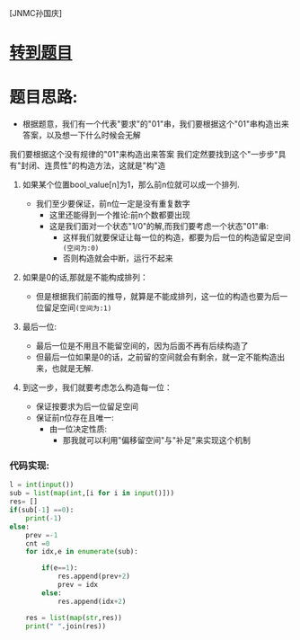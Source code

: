 [JNMC孙国庆]
# [转到题目](https://ac.nowcoder.com/acm/contest/99277/C)
# 题目思路:
   - 根据题意，我们有一个代表"要求"的"01"串，我们要根据这个"01"串构造出来答案，以及想一下什么时候会无解
  
我们要根据这个没有规律的"01"来构造出来答案
我们定然要找到这个"一步步"具有"封闭、连贯性"的构造方法，这就是"构"造


1. 如果某个位置bool_value[n]为1，那么前n位就可以成一个排列.
    - 我们至少要保证，前n位一定是没有重复数字
       - 这里还能得到一个推论:前n个数都要出现
       - 这是我们面对一个状态"1/0"的解,而我们要考虑一个状态"01"串:
         - 这样我们就要保证让每一位的构造，都要为后一位的构造留足空间`(空间为:0)`
         - 否则构造就会中断，运行不起来
  
2. 如果是0的话,那就是不能构成排列：
    - 但是根据我们前面的推导，就算是不能成排列，这一位的构造也要为后一位留足空间`(空间为:1)`
  
3. 最后一位:
   - 最后一位是不用且不能留空间的，因为后面不再有后续构造了
   - 但最后一位如果是0的话，之前留的空间就会有剩余，就一定不能构造出来，也就是无解.
  
4. 到这一步，我们就要考虑怎么构造每一位：

     - 保证按要求为后一位留足空间
     - 保证前n位存在且唯一:
       - 由一位决定性质:
         - 那我就可以利用"偏移留空间"与"补足"来实现这个机制
    


### 代码实现:
```py
l = int(input())
sub = list(map(int,[i for i in input()]))
res= []
if(sub[-1] ==0):
    print(-1)
else:
    prev =-1
    cnt =0
    for idx,e in enumerate(sub):

        if(e==1):
            res.append(prev+2)
            prev = idx
        else:
            res.append(idx+2)

    res = list(map(str,res))    
    print(" ".join(res))    
```